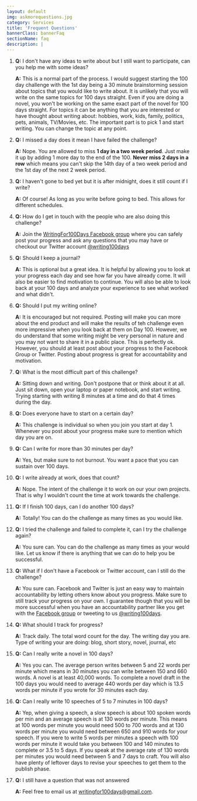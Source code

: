 ```yaml
---
layout: default
img: askmorequestions.jpg
category: Services
title: 'Frequent Questions'
bannerClass: bannerFaq
sectionName: faq
description: |
---
```


1. **Q:** I don't have any ideas to write about but I still want to participate, can you help me with some ideas?

   **A:** This is a normal part of the process.  I would suggest starting the 100 day challenge with the 1st day being a 30 minute brainstorming session about topics that you would like to write about.  It is unlikely that you will write on the same topics for 100 days straight.  Even if you are doing a novel, you won't be working on the same exact part of the novel for 100 days straight.  For topics it can be anything that you are interested or have thought about writing about: hobbies, work, kids, family, politics, pets, animals, TV/Movies, etc.  The important part is to pick 1 and start writing.  You can change the topic at any point.

1. **Q:** I missed a day does it mean I have failed the challenge?
   
   **A:** Nope.  You are allowed to miss **1 day in a  two week period**.  Just make it up by adding 1 more day to the end of the 100.  **Never miss 2 days in a row** which means you can't skip the 14th day of a two week period and the 1st day of the next 2 week period.

1. **Q:** I haven't gone to bed yet but it is after midnight, does it still count if I write?
   
   **A:** Of course!  As long as you write before going to bed.  This allows for different schedules.

1. **Q:** How do I get in touch with the people who are also doing this challenge?
   
   **A:** Join the [WritingFor100Days Facebook group](https://www.facebook.com/groups/writingfor100days/) where you can safely post your progress and ask any questions that you may have or checkout our Twitter account [@writing100days](https://twitter.com/writing100days)

1. **Q:** Should I keep a journal?
   
   **A:** This is optional but a great idea.  It is helpful by allowing you to look at your progress each day and see how far you have already come.  It will also be easier to find motivation to continue.  You will also be able to look back at your 100 days and analyze your experience to see what worked and what didn't.

1. **Q:** Should I put my writing online?
   
   **A:** It is encouraged but not required.  Posting will make you can more about the end product and will make the results of teh challenge even more impressive when you look back at them on Day 100.  However, we do understand that some writing might be very personal in nature and you may not want to share it in a public place.  This is perfectly ok.  However, you should at least post about your progress to the Facebook Group or Twitter.  Posting about progress is great for accountability and motivation.  

1. **Q:** What is the most difficult part of this challenge?
   
   **A:** Sitting down and writing.  Don't postpone that or think about it at all.  Just sit down, open your laptop or paper notebook, and start writing.  Trying starting with writing 8 minutes at a time and do that 4 times during the day.  

1. **Q:** Does everyone have to start on a certain day?
   
   **A:** This challenge is individual so when you join you start at day 1.  Whenever you post about your progress make sure to mention which day you are on.   

1. **Q:** Can I write for more than 30 minutes per day?

   **A:** Yes, but make sure to not burnout.  You want a pace that you can sustain over 100 days.

1. **Q:** I write already at work, does that count?

   **A:** Nope.  The intent of the challenge it to work on our your own projects.  That is why I wouldn't count the time at work towards the challenge.
   
1.  **Q:** If I finish 100 days, can I do another 100 days?

    **A:** Totally! You can do the challenge as many times as you would like.  
    
1.  **Q:** I tried the challenge and failed to complete it, can I try the challenge again?

    **A:** You sure can.  You can do the challenge as many times as your would like.  Let us know if there is anything that we can do to help you be successful. 

1.  **Q:** What if I don't have a Facebook or Twitter account, can I still do the challenge?

    **A:** You sure can.  Facebook and Twitter is just an easy way to maintain accountability by letting others know about you progress.  Make sure to still track your progress on your own.  I guarantee though that you will be more successful when you have an accountability partner like you get with the [Facebook group](https://www.facebook.com/groups/writingfor100days/) or tweeting to us [@writing100days](https://twitter.com/writing100days). 
    
1. **Q:** What should I track for progress?

    **A:** Track daily.  The total word count for the day.  The writing day you are. Type of writing your are doing: blog, short story, novel, journal, etc

1. **Q:** Can I really write a novel in 100 days?
   
   **A:** Yes you can.  The average person writes between 5 and 22 words per minute which means in 30 minutes you can write between 150 and 660 words.  A novel is at least 40,000 words.  To complete a novel draft in the 100 days you would need to average 440 words per day which is 13.5 words per minute if you wrote for 30 minutes each day.

1. **Q:** Can I really write 10 speeches of 5 to 7 minutes in 100 days?

    **A:** Yep, when giving a speech, a slow speech is about 100 spoken words per min and an average speech is at 130 words per minute.  This means at 100 words per minute you would need 500 to 700 words and at 130 words per minute you would need between 650 and 910 words for your speech.  If you were to write 5 words per minutes a speech with 100 words per minute it would take you between 100 and 140 minutes to complete or 3.5 to 5 days.  If you speak at the average rate of 130 words per minutes you would need between 5 and 7 days to craft.  You will also have plenty of leftover days to revise your speeches to get them to the publish phase.

1. **Q:** I still have a question that was not answered
   
   **A:** Feel free to email us at [writingfor100days@gmail.com](writingfor100days@gmail.com).    

